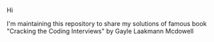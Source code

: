 Hi

I'm maintaining this repository to share my solutions of famous book "Cracking the Coding Interviews" by Gayle Laakmann Mcdowell

